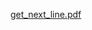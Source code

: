 [get_next_line.pdf](https://github.com/OguzhanOksuz/get_next_line/files/10730733/get_next_line.pdf)
